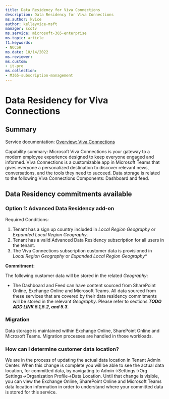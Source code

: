 ```yaml
---
title: Data Residency for Viva Connections
description: Data Residency for Viva Connections
ms.author: kvice
author: kelleyvice-msft
manager: scotv
ms.service: microsoft-365-enterprise
ms.topic: article
f1.keywords:
- NOCSH
ms.date: 10/14/2022
ms.reviewer: 
ms.custom:
- it-pro
ms.collection:
- M365-subscription-management
---
```


# Data Residency for Viva Connections

## Summary

Service documentation:  [Overview: Viva Connections](https://learn.microsoft.com/viva/connections/viva-connections-overview)

Capability summary: Microsoft Viva Connections is your gateway to a modern employee experience designed to keep everyone engaged and informed. Viva Connections is a customizable app in Microsoft Teams that gives everyone a personalized destination to discover relevant news, conversations, and the tools they need to succeed.  Data storage is related to the following Viva Connections Components: Dashboard and feed.

## Data Residency commitments available

### Option 1: Advanced Data Residency add-on

Required Conditions:

1. Tenant has a sign up country included in _Local Region Geography_ or _Expanded Local Region Geography_.
2. Tenant has a valid Advanced Data Residency subscription for all users in the tenant.
3. The Viva Connections subscription customer data is provisioned in _Local Region Geography_ or _Expanded Local Region Geography_*

**Commitment:**

The following customer data will be stored in the related *Geography*:

- The Dashboard and Feed can have content sourced from SharePoint Online, Exchange Online and Microsoft Teams. All data sourced from these services that are covered by their data residency commitments will be stored in the relevant *Geography*. Please refer to sections ***TODO ADD LINK 5.1,5.2, and 5.3.***

### Migration

Data storage is maintained within Exchange Online, SharePoint Online and Microsoft Teams.  Migration processes are handled in those workloads.

### How can I determine customer data location?

We are in the process of updating the actual data location in Tenant Admin Center.  When this change is complete you will be able to see the actual data location, for committed data, by navigating to Admin->Settings->Org Settings->Organization Profile->Data Location.  Until that change is visible, you can view the Exchange Online, SharePoint Online and Microsoft Teams data location information in order to understand where your committed data is stored for this service.
